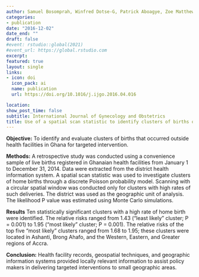 ```yaml
---
author: Samuel Bosomprah, Winfred Dotse-G, Patrick Aboagye, Zoe Matthews
categories:
- publication
date: "2016-12-02"
date_end: ""
draft: false
#event: rstudio::global(2021)
#event_url: https://global.rstudio.com
excerpt: 
featured: true
layout: single
links:
- icon: doi
  icon_pack: ai
  name: publication
  url: https://doi.org/10.1016/j.ijgo.2016.04.016

location:
show_post_time: false
subtitle: International Journal of Gynecology and Obstetrics
title: Use of a spatial scan statistic to identify clusters of births occurring outside Ghanaian health facilities for targeted intervention
---
```


__Objective:__
To identify and evaluate clusters of births that occurred outside health facilities in Ghana for targeted intervention.

__Methods:__
A retrospective study was conducted using a convenience sample of live births registered in Ghanaian health facilities from January 1 to December 31, 2014. Data were extracted from the district health information system. A spatial scan statistic was used to investigate clusters of home births through a discrete Poisson probability model. Scanning with a circular spatial window was conducted only for clusters with high rates of such deliveries. The district was used as the geographic unit of analysis. The likelihood P value was estimated using Monte Carlo simulations.

__Results__
Ten statistically significant clusters with a high rate of home birth were identified. The relative risks ranged from 1.43 (“least likely” cluster; P = 0.001) to 1.95 (“most likely” cluster; P = 0.001). The relative risks of the top five “most likely” clusters ranged from 1.68 to 1.95; these clusters were located in Ashanti, Brong Ahafo, and the Western, Eastern, and Greater regions of Accra.

__Conclusion:__
Health facility records, geospatial techniques, and geographic information systems provided locally relevant information to assist policy makers in delivering targeted interventions to small geographic areas.




